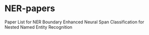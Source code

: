 # NER-papers
Paper List for NER
Boundary Enhanced Neural Span Classification for Nested Named Entity Recognition
